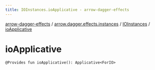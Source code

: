 ```yaml
---
title: IOInstances.ioApplicative - arrow-dagger-effects
---
```


[arrow-dagger-effects](../../index.html) / [arrow.dagger.effects.instances](../index.html) / [IOInstances](index.html) / [ioApplicative](./io-applicative.html)

# ioApplicative

`@Provides fun ioApplicative(): Applicative<ForIO>`